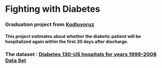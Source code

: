 # **Fighting with Diabetes**

### Graduation project from [Kodluyoruz](https://kodluyoruz.org)
#### This project estimates about whether the diabetic patient will be hospitalized again within the first 30 days after discharge.

### The dataset : [Diabetes 130-US hospitals for years 1999-2008 Data Set](https://archive.ics.uci.edu/ml/datasets/Diabetes+130-US+hospitals+for+years+1999-2008)

